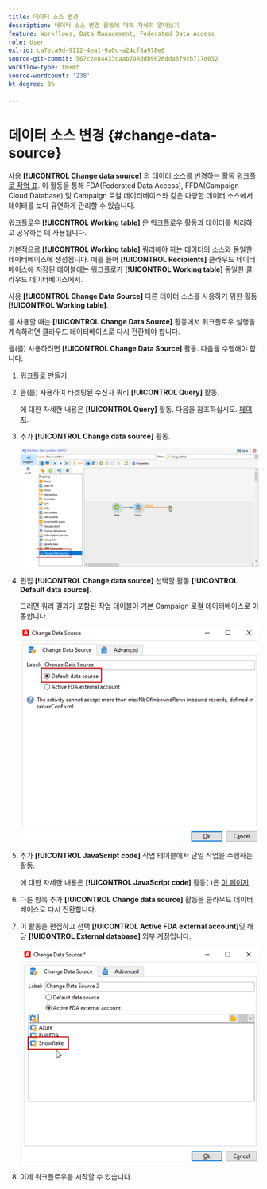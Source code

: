```yaml
---
title: 데이터 소스 변경
description: 데이터 소스 변경 활동에 대해 자세히 알아보기
feature: Workflows, Data Management, Federated Data Access
role: User
exl-id: ca7eca9d-9112-4ea1-9a0c-a24cf6a978e6
source-git-commit: 567c2e84433caab708ddb9026dda6f9cb717d032
workflow-type: tm+mt
source-wordcount: '238'
ht-degree: 3%

---
```


# 데이터 소스 변경 {#change-data-source}

사용 **[!UICONTROL Change data source]** 의 데이터 소스를 변경하는 활동 [워크플로 작업 표](use-workflow-data.md#workflow-temporary-work-table). 이 활동을 통해 FDA(Federated Data Access), FFDA(Campaign Cloud Database) 및 Campaign 로컬 데이터베이스와 같은 다양한 데이터 소스에서 데이터를 보다 유연하게 관리할 수 있습니다.

워크플로우 **[!UICONTROL Working table]** 은 워크플로우 활동과 데이터를 처리하고 공유하는 데 사용됩니다.

기본적으로 **[!UICONTROL Working table]** 쿼리해야 하는 데이터의 소스와 동일한 데이터베이스에 생성됩니다.
예를 들어 **[!UICONTROL Recipients]** 클라우드 데이터베이스에 저장된 테이블에는 워크플로가 **[!UICONTROL Working table]** 동일한 클라우드 데이터베이스에서.

사용 **[!UICONTROL Change Data Source]** 다른 데이터 소스를 사용하기 위한 활동 **[!UICONTROL Working table]**.

를 사용할 때는 **[!UICONTROL Change Data Source]** 활동에서 워크플로우 실행을 계속하려면 클라우드 데이터베이스로 다시 전환해야 합니다.

을(를) 사용하려면 **[!UICONTROL Change Data Source]** 활동. 다음을 수행해야 합니다.

1. 워크플로 만들기.

1. 을(를) 사용하여 타겟팅된 수신자 쿼리 **[!UICONTROL Query]** 활동.

   에 대한 자세한 내용은 **[!UICONTROL Query]** 활동. 다음을 참조하십시오. [페이지](query.md#create-a-query).

1. 추가 **[!UICONTROL Change data source]** 활동.

   ![](assets/change-data-source.png)

1. 편집 **[!UICONTROL Change data source]** 선택할 활동 **[!UICONTROL Default data source]**.

   그러면 쿼리 결과가 포함된 작업 테이블이 기본 Campaign 로컬 데이터베이스로 이동합니다.

   ![](assets/change-data-source_2.png)

1. 추가 **[!UICONTROL JavaScript code]** 작업 테이블에서 단일 작업을 수행하는 활동.

   에 대한 자세한 내용은 **[!UICONTROL JavaScript code]** 활동( )은 [이 페이지](sql-code-and-javascript-code.md#javascript-code).

1. 다른 항목 추가 **[!UICONTROL Change data source]** 활동을 클라우드 데이터베이스로 다시 전환합니다.

1. 이 활동을 편집하고 선택 **[!UICONTROL Active FDA external account]**&#x200B;및 해당 **[!UICONTROL External database]** 외부 계정입니다.

   ![](assets/change-data-source_3.png)

1. 이제 워크플로우를 시작할 수 있습니다.
